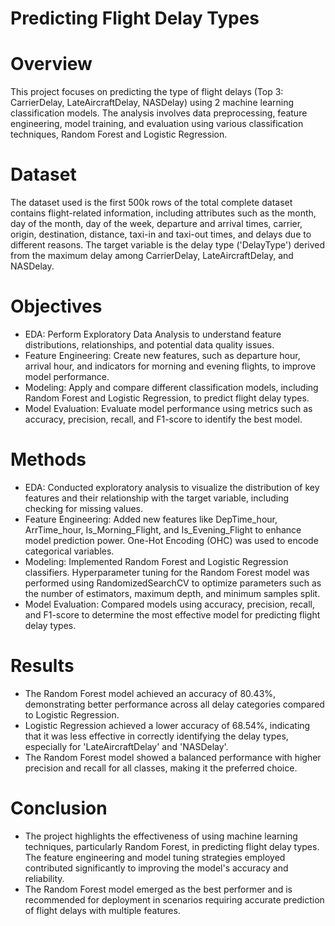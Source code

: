 # Predicting Flight Delay Types
# Overview

This project focuses on predicting the type of flight delays (Top 3: CarrierDelay, LateAircraftDelay, NASDelay) using 2 machine learning classification models. The analysis involves data preprocessing, feature engineering, model training, and evaluation using various classification techniques, Random Forest and Logistic Regression.

# Dataset
The dataset used is the first 500k rows of the total complete dataset contains flight-related information, including attributes such as the month, day of the month, day of the week, departure and arrival times, carrier, origin, destination, distance, taxi-in and taxi-out times, and delays due to different reasons. The target variable is the delay type ('DelayType') derived from the maximum delay among CarrierDelay, LateAircraftDelay, and NASDelay.

# Objectives
- EDA: Perform Exploratory Data Analysis to understand feature distributions, relationships, and potential data quality issues.
- Feature Engineering: Create new features, such as departure hour, arrival hour, and indicators for morning and evening flights, to improve model performance.
- Modeling: Apply and compare different classification models, including Random Forest and Logistic Regression, to predict flight delay types.
- Model Evaluation: Evaluate model performance using metrics such as accuracy, precision, recall, and F1-score to identify the best model.

# Methods
- EDA: Conducted exploratory analysis to visualize the distribution of key features and their relationship with the target variable, including checking for missing values.
- Feature Engineering: Added new features like DepTime_hour, ArrTime_hour, Is_Morning_Flight, and Is_Evening_Flight to enhance model prediction power. One-Hot Encoding (OHC) was used to encode categorical variables.
- Modeling: Implemented Random Forest and Logistic Regression classifiers. Hyperparameter tuning for the Random Forest model was performed using RandomizedSearchCV to optimize parameters such as the number of estimators, maximum depth, and minimum samples split.
- Model Evaluation: Compared models using accuracy, precision, recall, and F1-score to determine the most effective model for predicting flight delay types.

# Results
- The Random Forest model achieved an accuracy of 80.43%, demonstrating better performance across all delay categories compared to Logistic Regression.
- Logistic Regression achieved a lower accuracy of 68.54%, indicating that it was less effective in correctly identifying the delay types, especially for 'LateAircraftDelay' and 'NASDelay'.
- The Random Forest model showed a balanced performance with higher precision and recall for all classes, making it the preferred choice.

# Conclusion
- The project highlights the effectiveness of using machine learning techniques, particularly Random Forest, in predicting flight delay types. The feature engineering and model tuning strategies employed contributed significantly to improving the model's accuracy and reliability.
-  The Random Forest model emerged as the best performer and is recommended for deployment in scenarios requiring accurate prediction of flight delays with multiple features.
